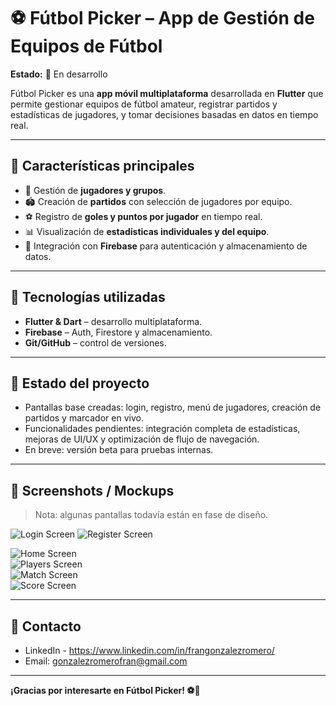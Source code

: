 # ⚽ Fútbol Picker – App de Gestión de Equipos de Fútbol

**Estado:** 🚧 En desarrollo

Fútbol Picker es una **app móvil multiplataforma** desarrollada en **Flutter** que permite gestionar equipos de fútbol amateur, registrar partidos y estadísticas de jugadores, y tomar decisiones basadas en datos en tiempo real.

---

## 🔹 Características principales
- 👥 Gestión de **jugadores y grupos**.  
- 🏟️ Creación de **partidos** con selección de jugadores por equipo.  
- ⚽ Registro de **goles y puntos por jugador** en tiempo real.  
- 📊 Visualización de **estadísticas individuales y del equipo**.  
- 🔐 Integración con **Firebase** para autenticación y almacenamiento de datos.  

---

## 🔹 Tecnologías utilizadas
- **Flutter & Dart** – desarrollo multiplataforma.  
- **Firebase** – Auth, Firestore y almacenamiento.    
- **Git/GitHub** – control de versiones.  
 

---

## 🔹 Estado del proyecto
- Pantallas base creadas: login, registro, menú de jugadores, creación de partidos y marcador en vivo.  
- Funcionalidades pendientes: integración completa de estadísticas, mejoras de UI/UX y optimización de flujo de navegación.  
- En breve: versión beta para pruebas internas.  

---

## 🔹 Screenshots / Mockups
> Nota: algunas pantallas todavía están en fase de diseño.

![Login Screen](assets/images/login_screen.png)  ![Register Screen](assets/images/register_screen.png)  

![Home Screen](assets/images/home_screen.png)  
![Players Screen](assets/images/players_screen.png)  
![Match Screen](assets/images/match_screen.png)  
![Score Screen](assets/images/score_screen.png)  



---

## 🔹 Contacto
- LinkedIn - https://www.linkedin.com/in/frangonzalezromero/  
- Email: gonzalezromerofran@gmail.com 

---

**¡Gracias por interesarte en Fútbol Picker! ⚽🚀**
